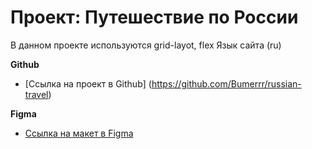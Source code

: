 # Проект: Путешествие по России



В данном проекте используются grid-layot, flex 
Язык сайта (ru)


**Github**
* [Ссылка на проект в Github] (https://github.com/Bumerrr/russian-travel)


**Figma**

* [Ссылка на макет в Figma](https://www.figma.com/file/5S2WSbEFL6awjVWJ0NWL8Q/Sprint-3_-Russia-_-desktop-mobile?node-id=28503%3A0)

